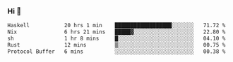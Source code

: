 ### Hi 👋

<!--START_SECTION:waka-->

```txt
Haskell           20 hrs 1 min    ██████████████████░░░░░░░   71.72 %
Nix               6 hrs 21 mins   █████▓░░░░░░░░░░░░░░░░░░░   22.80 %
sh                1 hr 8 mins     █░░░░░░░░░░░░░░░░░░░░░░░░   04.10 %
Rust              12 mins         ▒░░░░░░░░░░░░░░░░░░░░░░░░   00.75 %
Protocol Buffer   6 mins          ░░░░░░░░░░░░░░░░░░░░░░░░░   00.38 %
```

<!--END_SECTION:waka-->
